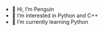 - 👋 Hi, I’m Penguin
- 👀 I’m interested in Python and C++
- 🌱 I’m currently learning Python
<!---
IJPenguin/IJPenguin is a ✨ special ✨ repository because its `README.md` (this file) appears on your GitHub profile.
You can click the Preview link to take a look at your changes.
--->
